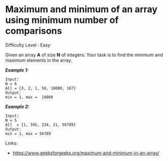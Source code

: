 # Maximum and minimum of an array using minimum number of comparisons

Difficulty Level : Easy

Given an array **A** of size **N** of integers. Your task is to find the minimum and maximum elements in the array.

***Example 1:***

```
Input:
N = 6
A[] = {3, 2, 1, 56, 10000, 167}
Output:
min = 1, max =  10000
```

***Example 2:***

```
Input:
N = 5
A[]  = {1, 345, 234, 21, 56789}
Output:
min = 1, max = 56789
```

Links:

- https://www.geeksforgeeks.org/maximum-and-minimum-in-an-array/
